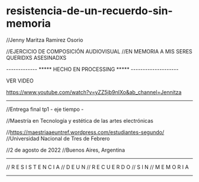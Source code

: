 # resistencia-de-un-recuerdo-sin-memoria
//Jenny Maritza Ramirez Osorio

//EJERCICIO DE COMPOSICIÓN AUDIOVISUAL
//EN MEMORIA A MIS SERES QUERIDXS ASESINADXS

------------- ***** HECHO EN PROCESSING ***** --------------------

VER VIDEO 

https://www.youtube.com/watch?v=yZZ5jb9nIXo&ab_channel=Jennitza  



__________________________________________________________________




//Entrega final tp1 - eje tiempo - 

//Maestría en Tecnología y estética de las artes electrónicas

//https://maestriaaeuntref.wordpress.com/estudiantes-segundo/ 
//Universidad Nacional de Tres de Febrero

//2 de agosto de 2022
//Buenos Aires, Argentina





__________________________________________________________________




//                    R E S I S T E N C I A
//                    D E               U N
//                       R E C U E R D O
//                     S       I        N
//                        M E M O R I A





___________________________________________________________________








